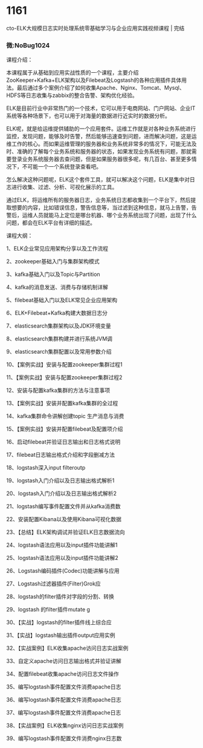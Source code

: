 # 1161
cto-ELK大规模日志实时处理系统零基础学习与企业应用实践视频课程 | 完结
### 微:NoBug1024 


课程介绍：

本课程属于从基础到应用实战性质的一个课程，主要介绍ZooKeeper+Kafka+ELK架构以及Filebeat及Logstash的各种应用插件具体用法。最后通过多个案例介绍了如何收集Apache、Nginx、Tomcat、Mysql、HDFS等日志收集与zabbix的整合告警、架构优化经验。

ELK是目前行业中非常热门的一个技术，它可以用于电商网站、门户网站、企业IT系统等各种场景下，也可以用于对海量的数据进行近实时的数据分析。  



ELK呢，就是给运维提供辅助的一个应用套件。运维工作就是对各种业务系统进行监控，发现问题，能够及时告警，然后能够迅速查到问题，进而解决问题，这是运维工作的核心。而如果运维管理的服务器和业务系统非常多的情况下，可能无法及时、准确的了解每个业务系统和服务器的状态，如果发现业务系统有问题，那就需要登录业务系统服务器去查问题，但是如果服务器很多呢，有几百台、甚至更多情况下，不可能一个一个系统登录查看吧。



怎么解决这种问题呢，ELK这个套件工具，就可以解决这个问题，ELK是集中对日志进行收集、过滤、分析、可视化展示的工具。     



通过ELK，将运维所有的服务器日志，业务系统日志都收集到一个平台下，然后提取想要的内容，比如错误信息，警告信息等，当过滤到这种信息，就马上告警，告警后，运维人员就能马上定位是哪台机器、哪个业务系统出现了问题，出现了什么问题，都会在ELK平台有详细的描述。



课程大纲：


1、ELK企业常见应用架构分享以及工作流程

2、zookeeper基础入门与集群架构模式

3、kafka基础入门以及Topic与Partition

4、kafka的消息发送、消费与存储机制详解

5、filebeat基础入门以及ELK常见企业应用架构

6、ELK+Filebeat+Kafka构建大数据日志分

7、elasticsearch集群架构以及JDK环境变量

8、elasticsearch集群构建并进行系统JVM调

9、elasticsearch集群配置以及常用参数介绍

10、【案例实战】安装与配置zookeeper集群过程1

11、【案例实战】安装与配置zookeeper集群过程2

12、安装与配置kafka集群的方法与注意事项

13、【案例实战】安装并配置kafka集群的全过程

14、kafka集群命令讲解创建topic 生产消息与消费

15、【案例实战】安装并配置filebeat及配置项介绍

16、启动filebeat并验证日志输出和日志格式说明

17、filebeat日志输出格式介绍和字段删减方法

18、logstash深入input filteroutp

19、logstash入门介绍以及日志输出格式解析1

20、logstash入门介绍以及日志输出格式解析2

21、logstash编写事件配置文件并从kafka消费数

22、安装配置Kibana以及使用Kibana可视化数据

23、【总结】ELK架构调试并验证ELK日志数据流向

24、logstash语法应用以及input插件功能讲解1

25、logstash语法应用以及input插件功能讲解2

26、Logstash编码插件(Codec)功能讲解与应用

27、Logstash过滤器插件(Filter)Grok应

28、logstash的filter插件对字段的分割、转换

29、logstash 的filter插件mutate g

30、【实战】logstash的filter插件线上综合应

31、【实战】logstash输出插件output应用实例

32、【实战案例】ELK收集apache访问日志实战案例

33、自定义apache访问日志输出格式并验证讲解

34、配置filebeat收集apache访问日志文件操作

35、编写logstash事件配置文件消费apache日志

36、编写logstash事件配置文件消费apache日志

37、编写logstash事件配置文件消费apache日志

38、【实战案例】ELK收集nginx访问日志实战案例

39、编写logstash事件配置文件消费nginx日志数
